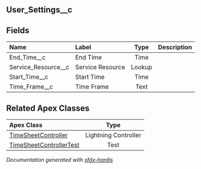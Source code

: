 ## User_Settings__c

<!-- Object description -->

## Fields

| Name      | Label | Type | Description |
| :-------- | :---- | :--: | :---------- | 
| End_Time__c | End Time | Time | <!-- --> |
| Service_Resource__c | Service Resource | Lookup | <!-- --> |
| Start_Time__c | Start Time | Time | <!-- --> |
| Time_Frame__c | Time Frame | Text | <!-- --> |




## Related Apex Classes

| Apex Class | Type |
| :----      | :--: | 
| [TimeSheetController](../apex/TimeSheetController.md) | Lightning Controller |
| [TimeSheetControllerTest](../apex/TimeSheetControllerTest.md) | Test |




_Documentation generated with [sfdx-hardis](https://sfdx-hardis.cloudity.com)_
